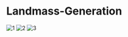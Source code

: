 # Landmass-Generation

![1](https://user-images.githubusercontent.com/79580449/165073349-ce55e2f7-a17e-4823-80e7-d92bd97bd346.PNG)
![2](https://user-images.githubusercontent.com/79580449/165073357-c932c1ea-afa0-4b2b-8dd7-a27a3e7f34cd.PNG)
![3](https://user-images.githubusercontent.com/79580449/165073359-8a3f3ea1-8bbd-4d82-9352-94650ee4e467.PNG)

